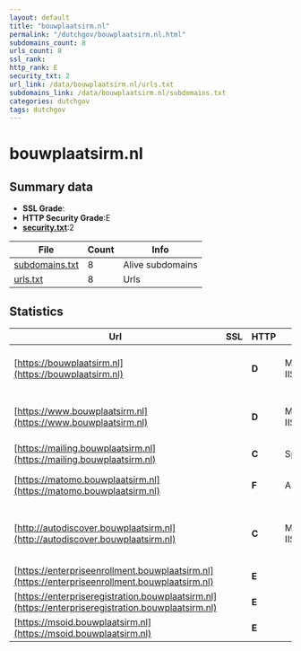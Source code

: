 ```yaml
---
layout: default
title: "bouwplaatsirm.nl"
permalink: "/dutchgov/bouwplaatsirm.nl.html"
subdomains_count: 8
urls_count: 8
ssl_rank: 
http_rank: E
security_txt: 2
url_link: /data/bouwplaatsirm.nl/urls.txt
subdomains_link: /data/bouwplaatsirm.nl/subdomains.txt
categories: dutchgov
tags: dutchgov
---
```



# bouwplaatsirm.nl
## Summary data


 - **SSL Grade**:
 - **HTTP Security Grade**:E
 - **[security.txt](https://www.digitaleoverheid.nl/nieuws/standaard-security-txt-nu-verplicht-voor-overheid/)**:2


| File       | Count | Info |
|------------|-------|------|
|[subdomains.txt](/DutchGovScope/data/bouwplaatsirm.nl/subdomains.txt)|8|Alive subdomains|
|[urls.txt](/DutchGovScope/data/bouwplaatsirm.nl/urls.txt)|8|Urls|


## Statistics


| Url | SSL | HTTP | Server | Cookie | HSTS | CORS | CTO | CSP | XFO | XXP | RP |FP| Tech |Title |
|--------|-------|-------|------|------|------|------|------|------|------|------|------|------|------|------|
|[https://bouwplaatsirm.nl](https://bouwplaatsirm.nl)| | **D**|Microsoft-IIS/10.0| | | | |:warning: | :white_check_mark: | | :white_check_mark: | |HSTS IIS:10.0 Windows Server|Document Moved|
|[https://www.bouwplaatsirm.nl](https://www.bouwplaatsirm.nl)| | **D**|Microsoft-IIS/10.0| | | | |:warning: | :white_check_mark: | | :white_check_mark: | |HSTS IIS:10.0 Windows Server|Document Moved|
|[https://mailing.bouwplaatsirm.nl](https://mailing.bouwplaatsirm.nl)| | **C**|Spotler| |:white_check_mark: | | | | | | :white_check_mark: | |HSTS||
|[https://matomo.bouwplaatsirm.nl](https://matomo.bouwplaatsirm.nl)| | **F**|Apache/2| | | | | | | | :white_check_mark: | |Apache HTTP Server:2|403 Forbidden|
|[http://autodiscover.bouwplaatsirm.nl](http://autodiscover.bouwplaatsirm.nl)| | **C**|Microsoft-IIS/10.0| |:white_check_mark: | | | | | | :white_check_mark: | |IIS:10.0 Microsoft ASP.NET Windows Server||
|[https://enterpriseenrollment.bouwplaatsirm.nl](https://enterpriseenrollment.bouwplaatsirm.nl)| | **E**|| | | | | | | | :white_check_mark: | |HSTS||
|[https://enterpriseregistration.bouwplaatsirm.nl](https://enterpriseregistration.bouwplaatsirm.nl)| | **E**|| | | | | | | | :white_check_mark: | |||
|[https://msoid.bouwplaatsirm.nl](https://msoid.bouwplaatsirm.nl)| | **E**|| | | | | | | | :white_check_mark: | ||Object moved|


